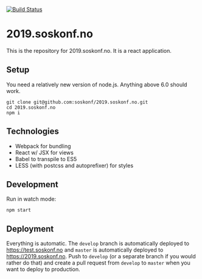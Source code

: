[![Build Status](https://travis-ci.org/soskonf/2019.soskonf.no.svg?branch=master)](https://travis-ci.org/soskonf/2019.soskonf.no)

# 2019.soskonf.no

This is the repository for 2019.soskonf.no. It is a react application.

## Setup

You need a relatively new version of node.js. Anything above 6.0 should work.

    git clone git@github.com:soskonf/2019.soskonf.no.git
    cd 2019.soskonf.no
    npm i
    
## Technologies

- Webpack for bundling
- React w/ JSX for views
- Babel to transpile to ES5
- LESS (with postcss and autoprefixer) for styles
    

## Development

Run in watch mode:

    npm start
    
## Deployment

Everything is automatic. The `develop` branch is automatically deployed to https://test.soskonf.no
and `master` is automatically deployed to https://2019.soskonf.no. Push to `develop` (or a separate
branch if you would rather do that) and create a pull request from `develop` to `master` when you want
to deploy to production.
